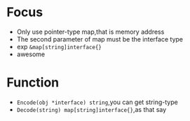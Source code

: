 # Focus
* Only use pointer-type map,that is memory address
* The second parameter of map must be the interface type
* exp `&map[string]interface{}`
* awesome

# Function
* `Encode(obj *interface) string`,you can get string-type
* `Decode(string) map[string]interface{}`,as that say